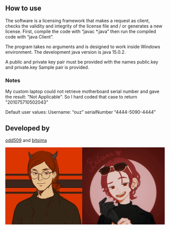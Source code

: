 ## How to use

The software is a licensing framework that makes a request as client, checks the validity and 
integrity of the license file and / or generates a new license. First, compile the code with 
“javac *.java” then run the compiled code with “java Client”. 

The program takes no arguments and is designed to work inside Windows environment. The 
development java version is java 15.0.2. 

A public and private key pair must be provided with the names public.key and private.key
Sample pair is provided.


### Notes

My custom laptop could not retrieve motherboard serial 
number and gave the result: "Not Applicable". So I hard coded that case to return 
"201075710502043"

Default user values: 
Username: “ouz” 
serialNumber “4444-5090-4444”


## Developed by

[odd509](https://github.com/odd509) and [bitsima](https://github.com/bitsima)

![Semodd](/assets/semodd.png)

